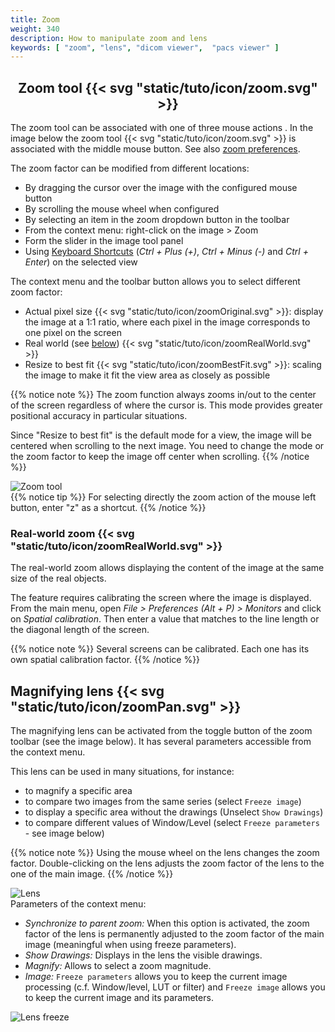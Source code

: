 ```yaml
---
title: Zoom
weight: 340
description: How to manipulate zoom and lens
keywords: [ "zoom", "lens", "dicom viewer",  "pacs viewer" ]
---
```


## <center>Zoom tool {{< svg "static/tuto/icon/zoom.svg" >}}</center>

The zoom tool can be associated with one of three mouse actions  . In the image below the zoom tool {{< svg "static/tuto/icon/zoom.svg" >}} is associated with the middle mouse button. See also [zoom preferences](../dicom-2d-viewer/#preferences).

The zoom factor can be modified from different locations:

* By dragging the cursor over the image with the configured mouse button
* By scrolling the mouse wheel when configured
* By selecting an item in the zoom dropdown button in the toolbar
* From the context menu: right-click on the image > Zoom
* Form the slider in the image tool panel
* Using [Keyboard Shortcuts](../../basics/shortcuts) (_Ctrl + Plus (+)_, _Ctrl + Minus (-)_ and _Ctrl + Enter_) on the selected view

The context menu and the toolbar button allows you to select different zoom factor:

* Actual pixel size {{< svg "static/tuto/icon/zoomOriginal.svg" >}}: display the image at a 1:1 ratio, where each pixel in the image corresponds to one pixel on the screen
* Real world (see [below](#real-world-zoom-hahahugoshortcodes7hbhb)) {{< svg "static/tuto/icon/zoomRealWorld.svg" >}}
* Resize to best fit {{< svg "static/tuto/icon/zoomBestFit.svg" >}}: scaling the image to make it fit the view area as closely as possible

{{% notice note %}}
The zoom function always zooms in/out to the center of the screen regardless of where the cursor is. This mode provides greater positional accuracy in particular situations.

Since "Resize to best fit" is the default mode for a view, the image will be centered when scrolling to the next image. You need to change the mode or the zoom factor to keep the image off center when scrolling.
{{% /notice %}}

![Zoom tool](/tuto/zoom-actions.jpg?classes=shadow&width=700px)
<br>
{{% notice tip %}}
For selecting directly the zoom action of the mouse left button, enter "z" as a shortcut.
{{% /notice %}}

### Real-world zoom {{< svg "static/tuto/icon/zoomRealWorld.svg" >}}
The real-world zoom allows displaying the content of the image at the same size of the real objects.

The feature requires calibrating the screen where the image is displayed. From the main menu, open _File > Preferences (Alt + P) > Monitors_ and click on _Spatial calibration_. Then enter a value that matches to the line length or the diagonal length of the screen.

{{% notice note %}}
Several screens can be calibrated. Each one has its own spatial calibration factor.
{{% /notice %}}

## Magnifying lens {{< svg "static/tuto/icon/zoomPan.svg" >}}
The magnifying lens can be activated from the toggle button of the zoom toolbar (see the image below). It has several parameters accessible from the context menu.

This lens can be used in many situations, for instance:

* to magnify a specific area
* to compare two images from the same series (select `Freeze image`)
* to display a specific area without the drawings (Unselect `Show Drawings`)
* to compare different values of Window/Level (select `Freeze parameters` - see image below)

{{% notice note %}}
Using the mouse wheel on the lens changes the zoom factor. Double-clicking on the lens adjusts the zoom factor of the lens to the one of the main image.
{{% /notice %}}

![Lens](/tuto/lens-drawing.jpg?classes=shadow&width=700px)
<br>
Parameters of the context menu:

* *Synchronize to parent zoom:* When this option is activated, the zoom factor of the lens is permanently adjusted to the zoom factor of the main image (meaningful when using freeze parameters).
* *Show Drawings:* Displays in the lens the visible drawings.
* *Magnify:* Allows to select a zoom magnitude.
* *Image:* `Freeze parameters` allows you to keep the current image processing (c.f. Window/level, LUT or filter) and `Freeze image` allows you to keep the current image and its parameters.

![Lens freeze](/tuto/lens-freeze.jpg?classes=shadow&width=700px)
